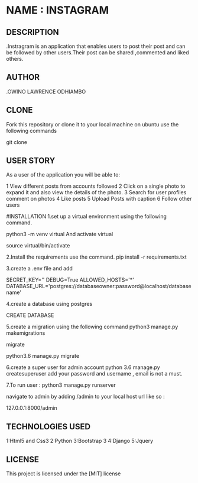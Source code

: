 # NAME : INSTAGRAM

## DESCRIPTION 
.Instragram is an application that enables users to post their post and can be followed by other users.Their post can be shared ,commented and liked others.


## AUTHOR
.OWINO LAWRENCE ODHIAMBO

## CLONE
Fork this repository or clone it to your local machine on ubuntu use the following commands

git clone 

## USER STORY
As a user of the application you will be able to:

1 View different posts from accounts followed
2 Click on a single photo to expand it and also view the details of the photo.
3 Search for user profiles
comment on photos
4 Like posts
5 Upload Posts with caption
6 Follow other users


#INSTALLATION
1.set up a virtual environment using the following command.

python3 -m venv  virtual
And activate virtual

source virtual/bin/activate

2.Install the requirements use the command.
pip install -r requirements.txt

3.create a .env file and add

SECRET_KEY='<random-string>'
DEBUG=True
ALLOWED_HOSTS='*'
DATABASE_URL='postgres://databaseowner:password@localhost/databasename'

4.create a database using postgres

CREATE DATABASE <your-database-name>

5.create a migration using the following command
python3 manage.py makemigrations

migrate

python3.6 manage.py migrate

6.create a super user for admin account
python 3.6 manage.py createsuperuser
add your password and username , email is not a must.

7.To run user :
python3 manage.py runserver

navigate to admin by adding /admin to your local host url like so :

127.0.0.1:8000/admin

## TECHNOLOGIES USED
1:Html5 and Css3
2:Python
3:Bootstrap 3
4:Django
5:Jquery

## LICENSE
This project is licensed under the [MIT] license
